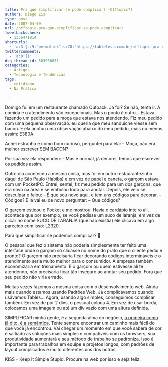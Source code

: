 ```yaml
---
title: Pra que simplificar se pode complicar? (Offtopic?)
authors: Diego Eis
type: post
date: 2007-04-09
url: /offtopic-pra-que-simplificar-se-pode-complicar/
tweetbackscheck:
  - 1356471814
shorturls:
  - 'a:3:{s:9:"permalink";s:70:"https://tableless.com.br/offtopic-pra-que-simplificar-se-pode-complicar";s:7:"tinyurl";s:26:"https://tinyurl.com/3b292d5";s:4:"isgd";s:19:"https://is.gd/Fg7pfC";}'
twittercomments:
  - 'a:0:{}'
dsq_thread_id: 503036871
categories:
  - Artigos
  - Tecnologia e Tendências
tags:
  - cotidiano
  - Na Prática

---
```

Domigo fui em um restaurante chamado Outback. Já foi? Se não, tenta ir. A comida e o atendimento são excepcionais. Mas o ponto é outro&#8230; Estava fazendo um pedido para a moça que estava nos atendendo. Fiz meu pedido com uma pequena observação: eu queria que meu sanduíche viesse sem bacon. E ela anotou uma observação abaixo do meu pedido, mais ou menos assim: E380A.
  
Achei estranho e como bom curioso, perguntei para ela: &#8211; Moça, não era melhor escrever SEM BACON?
  
Por sua vez ela respondeu: &#8211; Mas é normal, já decorei, temos que escrever os pedidos assim.

Outro dia aconteceu a mesma coisa, mas foi em outro restaurantezinho daqui de São Paulo (Habibs) e em vez de papel e caneta, o garçom estava com um PocketPC. Entrei, sentei, fiz meu pedido para um dos garçons, que era novo na área e se embolou todo para anotar. Depois, ele veio se desculpar e falou: &#8211; É que sou novo aqui, e tem uns códigos para decorar. &#8211; Códigos? E lá vai eu de novo perguntar: &#8211; Que códigos?
  
O garçom esticou o Pocket e me mostrou: Havia o cardápio inteiro ali, acontece que por exemplo, se você pedisse um suco de laranja, em vez de clicar no nome SUCO DE LARANJA (que não existia) ele clicava em algo parecido com isso: L2320.

Para que simplificar se podemos complicar? 🙂
  
O pessoal que fez o sistema não poderia simplesmente ter feito uma interface onde o garçom só clicasse no nome do prato que o cliente pediu e pronto? O garçom não precisaria ficar decorando códigos intermináveis e o atendimento seria muito melhor para o consumidor. A empresa também economizaria em treinamento. E o garçom ou quem estivesse ali te atendendo, não precisaria ficar tão inseguro ao anotar seu pedido. Fora que seu pedido não viria errado.

Muitas vezes fazemos a mesma coisa com o desenvolvimento web. Ainda mais quando estamos usando Padrões Web. Já complicávamos quando usávamos Tables&#8230; Agora, usando algo simples, conseguimos complicar também. Em vez de por 2 divs, o pessoal coloca 4. Em vez de usar borda, colocamos uma imagem ou até um div vazio com uma altura definida.

SIMPLIFICAR minha gente, é a segunda alma do negócio, [a primeira como já dito, é a semântica][1]. Tente sempre encontrar um caminho mais fácil do que você já encontrou. Vai chegar um momento em que você saberá de cor e saltiado as soluções mais simples e compatíveis com os browsers, sua produtividade aumentará e seu método de trabalho se padroniza. Isso é importante para trabalhos em equipe e projetos longos, com padrões de layout complicados e muito diferentes uns dos outros. 

KISS &#8211; Keep It Simple Stupid. Procure na web por isso e seja feliz.

 [1]: https://tableless.com.br/a-semantica-e-que-manda